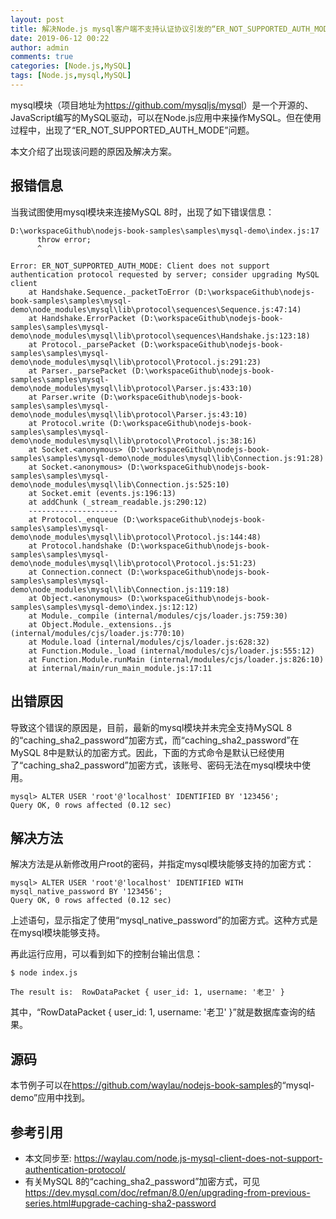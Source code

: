 ```yaml
---
layout: post
title: 解决Node.js mysql客户端不支持认证协议引发的“ER_NOT_SUPPORTED_AUTH_MODE”问题
date: 2019-06-12 00:22
author: admin
comments: true
categories: [Node.js,MySQL]
tags: [Node.js,mysql,MySQL]
---
```


mysql模块（项目地址为<https://github.com/mysqljs/mysql>）是一个开源的、JavaScript编写的MySQL驱动，可以在Node.js应用中来操作MySQL。但在使用过程中，出现了“ER_NOT_SUPPORTED_AUTH_MODE”问题。

本文介绍了出现该问题的原因及解决方案。



<!-- more -->

## 报错信息


当我试图使用mysql模块来连接MySQL 8时，出现了如下错误信息：

```
D:\workspaceGithub\nodejs-book-samples\samples\mysql-demo\index.js:17
      throw error;
      ^

Error: ER_NOT_SUPPORTED_AUTH_MODE: Client does not support authentication protocol requested by server; consider upgrading MySQL client
    at Handshake.Sequence._packetToError (D:\workspaceGithub\nodejs-book-samples\samples\mysql-demo\node_modules\mysql\lib\protocol\sequences\Sequence.js:47:14)
    at Handshake.ErrorPacket (D:\workspaceGithub\nodejs-book-samples\samples\mysql-demo\node_modules\mysql\lib\protocol\sequences\Handshake.js:123:18)
    at Protocol._parsePacket (D:\workspaceGithub\nodejs-book-samples\samples\mysql-demo\node_modules\mysql\lib\protocol\Protocol.js:291:23)
    at Parser._parsePacket (D:\workspaceGithub\nodejs-book-samples\samples\mysql-demo\node_modules\mysql\lib\protocol\Parser.js:433:10)
    at Parser.write (D:\workspaceGithub\nodejs-book-samples\samples\mysql-demo\node_modules\mysql\lib\protocol\Parser.js:43:10)
    at Protocol.write (D:\workspaceGithub\nodejs-book-samples\samples\mysql-demo\node_modules\mysql\lib\protocol\Protocol.js:38:16)
    at Socket.<anonymous> (D:\workspaceGithub\nodejs-book-samples\samples\mysql-demo\node_modules\mysql\lib\Connection.js:91:28)
    at Socket.<anonymous> (D:\workspaceGithub\nodejs-book-samples\samples\mysql-demo\node_modules\mysql\lib\Connection.js:525:10)
    at Socket.emit (events.js:196:13)
    at addChunk (_stream_readable.js:290:12)
    --------------------
    at Protocol._enqueue (D:\workspaceGithub\nodejs-book-samples\samples\mysql-demo\node_modules\mysql\lib\protocol\Protocol.js:144:48)
    at Protocol.handshake (D:\workspaceGithub\nodejs-book-samples\samples\mysql-demo\node_modules\mysql\lib\protocol\Protocol.js:51:23)
    at Connection.connect (D:\workspaceGithub\nodejs-book-samples\samples\mysql-demo\node_modules\mysql\lib\Connection.js:119:18)
    at Object.<anonymous> (D:\workspaceGithub\nodejs-book-samples\samples\mysql-demo\index.js:12:12)
    at Module._compile (internal/modules/cjs/loader.js:759:30)
    at Object.Module._extensions..js (internal/modules/cjs/loader.js:770:10)
    at Module.load (internal/modules/cjs/loader.js:628:32)
    at Function.Module._load (internal/modules/cjs/loader.js:555:12)
    at Function.Module.runMain (internal/modules/cjs/loader.js:826:10)
    at internal/main/run_main_module.js:17:11
```



## 出错原因



导致这个错误的原因是，目前，最新的mysql模块并未完全支持MySQL 8的“caching_sha2_password”加密方式，而“caching_sha2_password”在MySQL 8中是默认的加密方式。因此，下面的方式命令是默认已经使用了“caching_sha2_password”加密方式，该账号、密码无法在mysql模块中使用。

```
mysql> ALTER USER 'root'@'localhost' IDENTIFIED BY '123456';
Query OK, 0 rows affected (0.12 sec)
```


## 解决方法


解决方法是从新修改用户root的密码，并指定mysql模块能够支持的加密方式：

```
mysql> ALTER USER 'root'@'localhost' IDENTIFIED WITH mysql_native_password BY '123456';
Query OK, 0 rows affected (0.12 sec)
```

上述语句，显示指定了使用“mysql_native_password”的加密方式。这种方式是在mysql模块能够支持。


再此运行应用，可以看到如下的控制台输出信息：

```
$ node index.js

The result is:  RowDataPacket { user_id: 1, username: '老卫' }
```


其中，“RowDataPacket { user_id: 1, username: '老卫' }”就是数据库查询的结果。



## 源码



本节例子可以在<https://github.com/waylau/nodejs-book-samples>的“mysql-demo”应用中找到。


## 参考引用

* 本文同步至: <https://waylau.com/node.js-mysql-client-does-not-support-authentication-protocol/>
* 有关MySQL 8的“caching_sha2_password”加密方式，可见<https://dev.mysql.com/doc/refman/8.0/en/upgrading-from-previous-series.html#upgrade-caching-sha2-password>
